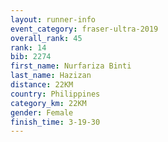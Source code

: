 ```yaml
---
layout: runner-info 
event_category: fraser-ultra-2019 
overall_rank: 45
rank: 14
bib: 2274
first_name: Nurfariza Binti
last_name: Hazizan
distance: 22KM
country: Philippines
category_km: 22KM
gender: Female
finish_time: 3-19-30
---
```

